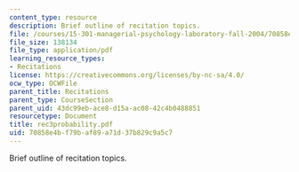 ```yaml
---
content_type: resource
description: Brief outline of recitation topics.
file: /courses/15-301-managerial-psychology-laboratory-fall-2004/70858e4bf79baf89a71d37b829c9a5c7_rec3probability.pdf
file_size: 138134
file_type: application/pdf
learning_resource_types:
- Recitations
license: https://creativecommons.org/licenses/by-nc-sa/4.0/
ocw_type: OCWFile
parent_title: Recitations
parent_type: CourseSection
parent_uid: 43dc99eb-ace8-d15a-ac08-42c4b0488851
resourcetype: Document
title: rec3probability.pdf
uid: 70858e4b-f79b-af89-a71d-37b829c9a5c7
---
```

Brief outline of recitation topics.